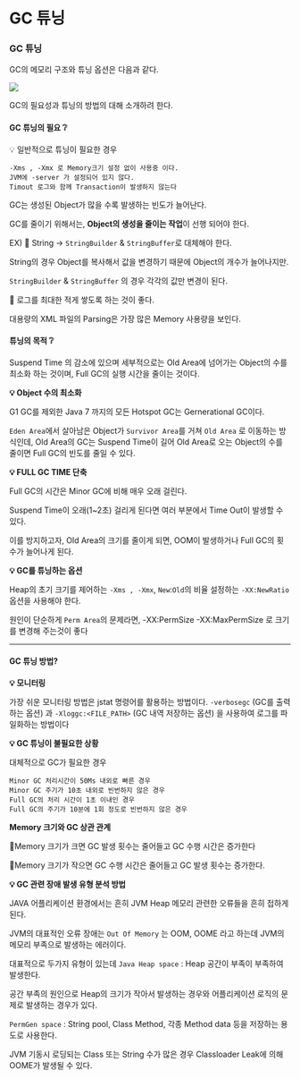 # GC 튜닝

### GC 튜닝

GC의 메모리 구조와 튜닝 옵션은 다음과 같다.

![](https://velog.velcdn.com/images/junny8643/post/8c51070d-8f54-4c1f-860c-1e46e9e11fd7/image.png)

GC의 필요성과 튜닝의 방법의 대해 소개하려 한다.

#### GC 튜닝의 필요 ❔

💡 일반적으로 튜닝이 필요한 경우

```
-Xms , -Xmx 로 Memory크기 설정 없이 사용중 이다.
JVM에 -server 가 설정되어 있지 않다.
Timout 로그와 함께 Transaction이 발생하지 않는다
```

GC는 생성된 Object가 많을 수록 발생하는 빈도가 늘어난다.&#x20;

GC를 줄이기 위해서는, **Object의 생성을 줄이는 작업**이 선행 되어야 한다.



EX) 🔹 String -> `StringBuilder` & `StringBuffer`로 대체해야 한다.

String의 경우 Object를 복사해서 값을 변경하기 때문에 Object의 개수가 늘어나지만.

`StringBuilder` & `StringBuffer` 의 경우 각각의 값만 변경이 된다.

🔸 로그를 최대한 적게 쌓도록 하는 것이 좋다.&#x20;

대용량의 XML 파일의 Parsing은 가장 많은 Memory 사용량을 보인다.

#### 튜닝의 목적 ❔

Suspend Time 의 감소에 있으며 세부적으로는 Old Area에 넘어가는 Object의 수를 최소화 하는 것이며, Full GC의 실행 시간을 줄이는 것이다.

**💡 Object 수의 최소화**

G1 GC를 제외한 Java 7 까지의 모든 Hotspot GC는 Gernerational GC이다.&#x20;

`Eden Area`에서 살아남은 Object가 `Survivor Area`를 거쳐 `Old Area` 로 이동하는 방식인데, Old Area의 GC는 Suspend Time이 길어 Old Area로 오는 Object의 수를 줄이면 Full GC의 빈도를 줄일 수 있다.

**💡 FULL GC TIME 단축**

Full GC의 시간은 Minor GC에 비해 매우 오래 걸린다.&#x20;

Suspend Time이 오래(1\~2초) 걸리게 된다면 여러 부분에서 Time Out이 발생할 수 있다.

&#x20;이를 방지하고자, Old Area의 크기를 줄이게 되면, OOM이 발생하거나 Full GC의 횟수가 늘어나게 된다.

**💡 GC를 튜닝하는 옵션**

Heap의 초기 크기를 제어하는 `-Xms , -Xmx`, `New`:`Old`의 비율 설정하는 `-XX:NewRatio` 옵션을 사용해야 한다.

원인이 단순하게 `Perm Area`의 문제라면, -XX:PermSize -XX:MaxPermSize 로 크기를 변경해 주는것이 좋다

***

#### GC 튜닝 방법?

**💡 모니터링**

가장 쉬운 모니터링 방법은 jstat 명령어를 활용하는 방법이다. `-verbosegc` (GC를 출력하는 옵션) 과 `-Xloggc:<FILE_PATH>` (GC 내역 저장하는 옵션) 을 사용하여 로그를 파일화하는 방법이다

**💡 GC 튜닝이 불필요한 상황**

대체적으로 GC가 필요한 경우

```
Minor GC 처리시간이 50Ms 내외로 빠른 경우
Minor GC 주기가 10초 내외로 빈번하지 않은 경우
Full GC의 처리 시간이 1초 이내인 경우
Full GC의 주기가 10분에 1회 정도로 빈번하지 않은 경우
```

**Memory 크기와 GC 상관 관계**&#x20;

🔸Memory 크기가 크면 GC 발생 횟수는 줄어들고 GC 수행 시간은 증가한다&#x20;

🔹Memory 크기가 작으면 GC 수행 시간은 줄어들고 GC 발생 횟수는 증가한다.



**💡 GC 관련 장애 발생 유형 분석 방법**

JAVA 어플리케이션 환경에서는 흔히 JVM Heap 메모리 관련한 오류들을 흔히 접하게 된다.&#x20;

JVM의 대표적인 오류 장애는 `Out Of Memory` 는 OOM, OOME 라고 하는데 JVM의 메모리 부족으로 발생하는 에러이다.

대표적으로 두가지 유형이 있는데 `Java Heap space` : Heap 공간이 부족이 부족하여 발생한다.&#x20;

공간 부족의 원인으로 Heap의 크기가 작아서 발생하는 경우와 어플리케이션 로직의 문제로 발생하는 경우가 있다.

`PermGen space` : String pool, Class Method, 각종 Method data 등을 저장하는 용도로 사용한다.&#x20;

JVM 기동시 로딩되는 Class 또는 String 수가 많은 경우 Classloader Leak에 의해 OOME가 발생될 수 있다.
